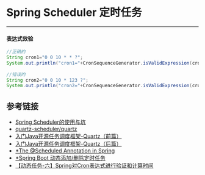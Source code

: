 # Spring Scheduler 定时任务
***

#### 表达式效验
```java
//正确的
String cron1="0 0 10 * * ?";
System.out.println("cron1="+CronSequenceGenerator.isValidExpression(cron1));
 
//错误的
String cron2="0 0 10 * 123 ?";
System.out.println("cron2="+CronSequenceGenerator.isValidExpression(cron2));
```

## 参考链接
- [Spring Scheduler的使用与坑](http://qinghua.github.io/spring-scheduler/)
- [quartz-scheduler/quartz](https://github.com/quartz-scheduler/quartz)
- [入门Java开源任务调度框架-Quartz（前篇）](https://zhuanlan.zhihu.com/p/133208221)
- [入门Java开源任务调度框架-Quartz（后篇）](https://zhuanlan.zhihu.com/p/133211946)
- [*The @Scheduled Annotation in Spring](https://www.baeldung.com/spring-scheduled-tasks)
- [*Spring Boot 动态添加/删除定时任务](https://blog.csdn.net/u014075753/article/details/108803810?utm_medium=distribute.pc_relevant.none-task-blog-2%7Edefault%7EBlogCommendFromMachineLearnPai2%7Edefault-9.control&dist_request_id=1328767.60801.16176257732711011&depth_1-utm_source=distribute.pc_relevant.none-task-blog-2%7Edefault%7EBlogCommendFromMachineLearnPai2%7Edefault-9.control)
- [【动态任务-六】Spring对Cron表达式进行验证和计算时间](https://blog.csdn.net/hj7jay/article/details/109250567?utm_medium=distribute.pc_relevant.none-task-blog-2%7Edefault%7ECTRLIST%7Edefault-1.no_search_link&depth_1-utm_source=distribute.pc_relevant.none-task-blog-2%7Edefault%7ECTRLIST%7Edefault-1.no_search_link)